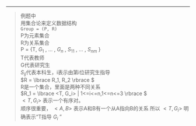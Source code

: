 ---
>例题中  
>用集合论来定义数据结构  
>`Group = (P, R)`   
>P为元素集合  
>R为关系集合  
>P = {T, $G_1$ , ... , $G_n$ , $S_{11}$ , ... , $S_{nm}$ }  
>T代表教师  
>G代表研究生  
>$S_{ij}$代表本科生，i表示由第i位研究生指导  
>$R = \lbrace R_1, R_2 \rbrace $   
>R是一个集合，里面是两种不同关系  
>$R_1 = \lbrace <T, G_i> | 1<=i<=n,1<=n<=3 \rbrace $  
>$<T, G_i>$ 表示一个有序对。  
>顺序很重要， $<A, B>$  表示A和B有一个从A指向B的关系
>所以 $<T, G_i>$ 明确表示“T指导 $G_i$ ”  
>

